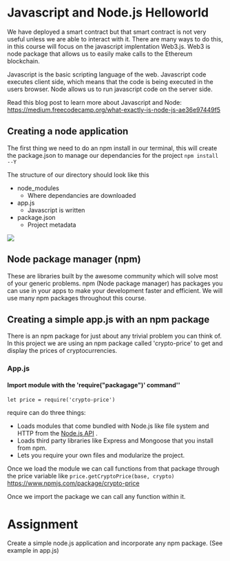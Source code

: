 

# Javascript and Node.js Helloworld 

We have deployed a smart contract but that smart contract is not very useful unless we are able to interact with it.  There are many ways to do this, in this course will focus on the javascript implentation Web3.js.  Web3 is node package that allows us to easily make calls to the Ethereum blockchain.  

Javascript is the basic scripting language of the web.  Javascript code executes client side, which means that the code is being executed in the users browser.  Node allows us to run javascript code on the server side.  

Read this blog post to learn more about Javascript and Node:
https://medium.freecodecamp.org/what-exactly-is-node-js-ae36e97449f5 

## Creating a node application
 
The first thing we need to do an npm install in our terminal, this will create the package.json to manage our dependancies for the project 
    `npm install --Y`


   The structure of our directory should look like this 
    

 - node_modules
	 - Where dependancies are downloaded
 - app.js
	 - Javascript is written
 - package.json
	 - Project metadata

**![](https://lh5.googleusercontent.com/3qBbdsvz2Y1MTOYJn0V4ES3gflolEF_RVu8jXrn_vgQndFG_xSCOYNuUYlRsAmrdF3v4joF11bEAc9B64VY-mwpD69TXgRyUKtxOUK73dB16TE8YscTIKlcU8xxVrsjbdlls7OtZ)**

## Node package manager (npm)
These are libraries built by the awesome community which will solve most of your generic problems. npm (Node package manager) has packages you can use in your apps to make your development faster and efficient.   We will use many npm packages throughout this course.


## Creating a simple app.js with an npm package
There is an npm package for just about any trivial problem you can think of.  In this project we are using an npm package called 'crypto-price' to get and display the prices of cryptocurrencies. 

### App.js 

#### Import module with the 'require("packagage")' command'' 
    let price = require('crypto-price')

   require can do three things:

-   Loads modules that come bundled with Node.js like file system and HTTP from the  [Node.js API](http://nodejs.org/api/) .
-   Loads third party libraries like Express and Mongoose that you install from npm.
-   Lets you require your own files and modularize the project.

Once we load the module we can call functions from that package through the price variable like `price.getCryptoPrice(base, crypto)` 
https://www.npmjs.com/package/crypto-price

Once we import the package we can call any function within it.

# Assignment
Create a simple node.js application and incorporate any npm package. (See example in app.js)


